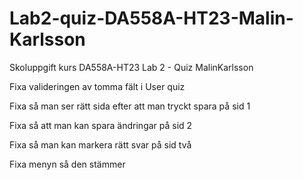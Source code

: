 # Lab2-quiz-DA558A-HT23-Malin-Karlsson

Skoluppgift kurs DA558A-HT23
Lab 2 - Quiz
MalinKarlsson

Fixa valideringen av tomma fält i User quiz

Fixa så man ser rätt sida efter att man tryckt spara på sid 1

Fixa så att man kan spara ändringar på sid 2

Fixa så man kan markera rätt svar på sid två 

Fixa menyn så den stämmer
